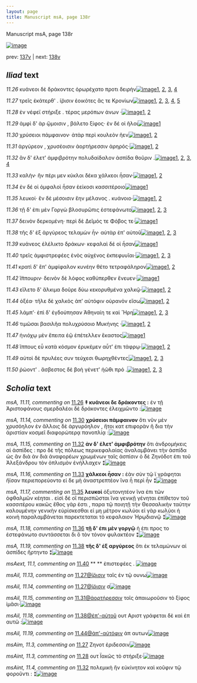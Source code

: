 ```yaml
---
layout: page
title: Manuscript msA, page 138r
---
```


Manuscript msA, page 138r

[![image](http://www.homermultitext.org/iipsrv?OBJ=IIP,1.0&FIF=/project/homer/pyramidal/deepzoom/hmt/vaimg/2017a/VA138RN_0310.tif&WID=100&CVT=JPEG)](http://www.homermultitext.org/ict2/?urn=urn:cite2:hmt:vaimg.2017a:VA138RN_0310)

prev:  [137v](../137v) | next:  [138v](../138v)

## *Iliad* text

*11.26* <a id="11.26"/> κυάνεοι δὲ δράκοντες ὀρωρέχατο προτι δειρὴν[![image](http://www.homermultitext.org/iipsrv?OBJ=IIP,1.0&FIF=/project/homer/pyramidal/deepzoom/hmt/vaimg/2017a/VA138RN_0310.tif&RGN=0.169,0.2177,0.416,0.024&WID=1000&CVT=JPEG)](http://www.homermultitext.org/ict2/?urn=urn:cite2:hmt:vaimg.2017a:VA138RN_0310@0.169,0.2177,0.416,0.024)[1](#msAil_11.12), [2](#msA_11.11), [3](#msA_11.12), [4](#msA_11.164)

*11.27* <a id="11.27"/> τρεῖς ἑκάτερθ' . ί̈ρισιν ἐοικότες ἅς τε Κρονίων[![image](http://www.homermultitext.org/iipsrv?OBJ=IIP,1.0&FIF=/project/homer/pyramidal/deepzoom/hmt/vaimg/2017a/VA138RN_0310.tif&RGN=0.168,0.2387,0.403,0.0225&WID=1000&CVT=JPEG)](http://www.homermultitext.org/ict2/?urn=urn:cite2:hmt:vaimg.2017a:VA138RN_0310@0.168,0.2387,0.403,0.0225)[1](#msAim_11.3), [2](#msAil_11.14), [3](#msAil_11.13), [4](#msA_11.13), [5](#msA_11.164)

*11.28* <a id="11.28"/> ἐν νέφεϊ στήριξε . τέρας μερόπων ἀνων ·[![image](http://www.homermultitext.org/iipsrv?OBJ=IIP,1.0&FIF=/project/homer/pyramidal/deepzoom/hmt/vaimg/2017a/VA138RN_0310.tif&RGN=0.173,0.2583,0.355,0.024&WID=1000&CVT=JPEG)](http://www.homermultitext.org/ict2/?urn=urn:cite2:hmt:vaimg.2017a:VA138RN_0310@0.173,0.2583,0.355,0.024)[1](#msAint_11.3), [2](#msA_11.164)

*11.29* <a id="11.29"/> ἀμφὶ δ' ὰρ ᾤμοισιν , βάλετο ξίφος· ἐν δέ οἱ ῆλοι[![image](http://www.homermultitext.org/iipsrv?OBJ=IIP,1.0&FIF=/project/homer/pyramidal/deepzoom/hmt/vaimg/2017a/VA138RN_0310.tif&RGN=0.17,0.2763,0.39,0.0248&WID=1000&CVT=JPEG)](http://www.homermultitext.org/ict2/?urn=urn:cite2:hmt:vaimg.2017a:VA138RN_0310@0.17,0.2763,0.39,0.0248)[1](#msA_11.164)

*11.30* <a id="11.30"/> χρύσειοι πάμφαινον· ἀτὰρ περὶ κουλεὸν ῆεν[![image](http://www.homermultitext.org/iipsrv?OBJ=IIP,1.0&FIF=/project/homer/pyramidal/deepzoom/hmt/vaimg/2017a/VA138RN_0310.tif&RGN=0.168,0.2973,0.394,0.0225&WID=1000&CVT=JPEG)](http://www.homermultitext.org/ict2/?urn=urn:cite2:hmt:vaimg.2017a:VA138RN_0310@0.168,0.2973,0.394,0.0225)[1](#msA_11.14), [2](#msA_11.164)

*11.31* <a id="11.31"/> ἀργύρεον , χρυσέοισιν ἀορτήρεσσιν ἀρηρός·[![image](http://www.homermultitext.org/iipsrv?OBJ=IIP,1.0&FIF=/project/homer/pyramidal/deepzoom/hmt/vaimg/2017a/VA138RN_0310.tif&RGN=0.17,0.3176,0.38,0.0188&WID=1000&CVT=JPEG)](http://www.homermultitext.org/ict2/?urn=urn:cite2:hmt:vaimg.2017a:VA138RN_0310@0.17,0.3176,0.38,0.0188)[1](#msAil_11.15), [2](#msA_11.164)

*11.32* <a id="11.32"/> ἂν δ' έλετ' ἀμφιβρότην πολυδαίδαλον ἀσπίδα θοῦριν .[![image](http://www.homermultitext.org/iipsrv?OBJ=IIP,1.0&FIF=/project/homer/pyramidal/deepzoom/hmt/vaimg/2017a/VA138RN_0310.tif&RGN=0.17,0.3311,0.429,0.0263&WID=1000&CVT=JPEG)](http://www.homermultitext.org/ict2/?urn=urn:cite2:hmt:vaimg.2017a:VA138RN_0310@0.17,0.3311,0.429,0.0263)[1](#msAint_11.4), [2](#msAil_11.16), [3](#msA_11.15), [4](#msA_11.164)

*11.33* <a id="11.33"/> καλὴν· ἣν πέρι μεν κύκλοι δέκα χάλκεοι ἦσαν·[![image](http://www.homermultitext.org/iipsrv?OBJ=IIP,1.0&FIF=/project/homer/pyramidal/deepzoom/hmt/vaimg/2017a/VA138RN_0310.tif&RGN=0.172,0.3536,0.408,0.0248&WID=1000&CVT=JPEG)](http://www.homermultitext.org/ict2/?urn=urn:cite2:hmt:vaimg.2017a:VA138RN_0310@0.172,0.3536,0.408,0.0248)[1](#msA_11.16), [2](#msA_11.164)

*11.34* <a id="11.34"/> ἐν δέ οἱ ὀμφαλοὶ ἦσαν ἐείκοσι κασσιτέροιο[![image](http://www.homermultitext.org/iipsrv?OBJ=IIP,1.0&FIF=/project/homer/pyramidal/deepzoom/hmt/vaimg/2017a/VA138RN_0310.tif&RGN=0.168,0.3694,0.386,0.0278&WID=1000&CVT=JPEG)](http://www.homermultitext.org/ict2/?urn=urn:cite2:hmt:vaimg.2017a:VA138RN_0310@0.168,0.3694,0.386,0.0278)[1](#msA_11.164)

*11.35* <a id="11.35"/> λευκοί· ἒν δὲ μέσοισιν ἔην μέλανος . κυάνοιο·[![image](http://www.homermultitext.org/iipsrv?OBJ=IIP,1.0&FIF=/project/homer/pyramidal/deepzoom/hmt/vaimg/2017a/VA138RN_0310.tif&RGN=0.151,0.3919,0.43,0.0263&WID=1000&CVT=JPEG)](http://www.homermultitext.org/ict2/?urn=urn:cite2:hmt:vaimg.2017a:VA138RN_0310@0.151,0.3919,0.43,0.0263)[1](#msA_11.17), [2](#msA_11.164)

*11.36* <a id="11.36"/> τῇ δ' ἐπι μὲν Γοργὼ βλοσυρῶπις ἐστεφάνωτο[![image](http://www.homermultitext.org/iipsrv?OBJ=IIP,1.0&FIF=/project/homer/pyramidal/deepzoom/hmt/vaimg/2017a/VA138RN_0310.tif&RGN=0.155,0.4122,0.42,0.0255&WID=1000&CVT=JPEG)](http://www.homermultitext.org/ict2/?urn=urn:cite2:hmt:vaimg.2017a:VA138RN_0310@0.155,0.4122,0.42,0.0255)[1](#msAil_11.17), [2](#msA_11.18), [3](#msA_11.164)

*11.37* <a id="11.37"/> δεινὸν δερκομένη· περὶ δὲ Δεῖμός τε Φόβος τε·[![image](http://www.homermultitext.org/iipsrv?OBJ=IIP,1.0&FIF=/project/homer/pyramidal/deepzoom/hmt/vaimg/2017a/VA138RN_0310.tif&RGN=0.156,0.4287,0.415,0.0293&WID=1000&CVT=JPEG)](http://www.homermultitext.org/ict2/?urn=urn:cite2:hmt:vaimg.2017a:VA138RN_0310@0.156,0.4287,0.415,0.0293)[1](#msA_11.164)

*11.38* <a id="11.38"/> τῆς δ' ἐξ ἀργύρεος τελαμὼν ἦν· αὐτὰρ ἐπ' αὐτοῦ[![image](http://www.homermultitext.org/iipsrv?OBJ=IIP,1.0&FIF=/project/homer/pyramidal/deepzoom/hmt/vaimg/2017a/VA138RN_0310.tif&RGN=0.16,0.4497,0.426,0.024&WID=1000&CVT=JPEG)](http://www.homermultitext.org/ict2/?urn=urn:cite2:hmt:vaimg.2017a:VA138RN_0310@0.16,0.4497,0.426,0.024)[1](#msAint_11.5), [2](#msA_11.19), [3](#msA_11.164)

*11.39* <a id="11.39"/> κυάνεος ἐλέλικτο δράκων· κεφαλαὶ δέ οἱ ἦσαν[![image](http://www.homermultitext.org/iipsrv?OBJ=IIP,1.0&FIF=/project/homer/pyramidal/deepzoom/hmt/vaimg/2017a/VA138RN_0310.tif&RGN=0.166,0.4692,0.431,0.0255&WID=1000&CVT=JPEG)](http://www.homermultitext.org/ict2/?urn=urn:cite2:hmt:vaimg.2017a:VA138RN_0310@0.166,0.4692,0.431,0.0255)[1](#msA_11.164)

*11.40* <a id="11.40"/> τρεῖς ἀμφιστρεφέες ἑνὸς αὐχένος ἐκπεφυυῖαι·[![image](http://www.homermultitext.org/iipsrv?OBJ=IIP,1.0&FIF=/project/homer/pyramidal/deepzoom/hmt/vaimg/2017a/VA138RN_0310.tif&RGN=0.155,0.4872,0.446,0.0255&WID=1000&CVT=JPEG)](http://www.homermultitext.org/ict2/?urn=urn:cite2:hmt:vaimg.2017a:VA138RN_0310@0.155,0.4872,0.446,0.0255)[1](#msAext_11.1), [2](#msA_11.164), [3](#msA_11.20)

*11.41* <a id="11.41"/> κρατὶ δ' ἒπ' ἀμφίφαλον κυνέην θέτο τετραφάληρον[![image](http://www.homermultitext.org/iipsrv?OBJ=IIP,1.0&FIF=/project/homer/pyramidal/deepzoom/hmt/vaimg/2017a/VA138RN_0310.tif&RGN=0.164,0.5053,0.448,0.0263&WID=1000&CVT=JPEG)](http://www.homermultitext.org/ict2/?urn=urn:cite2:hmt:vaimg.2017a:VA138RN_0310@0.164,0.5053,0.448,0.0263)[1](#msA_11.21), [2](#msA_11.164)

*11.42* <a id="11.42"/> ἵ̈ππουριν· δεινὸν δὲ λόφος καθύπερθεν ἔνευεν·[![image](http://www.homermultitext.org/iipsrv?OBJ=IIP,1.0&FIF=/project/homer/pyramidal/deepzoom/hmt/vaimg/2017a/VA138RN_0310.tif&RGN=0.161,0.5248,0.423,0.0255&WID=1000&CVT=JPEG)](http://www.homermultitext.org/ict2/?urn=urn:cite2:hmt:vaimg.2017a:VA138RN_0310@0.161,0.5248,0.423,0.0255)[1](#msA_11.164)

*11.43* <a id="11.43"/> εἵλετο δ' ἄλκιμα δοῦρε δύω κεκορυθμένα χαλκῷ·[![image](http://www.homermultitext.org/iipsrv?OBJ=IIP,1.0&FIF=/project/homer/pyramidal/deepzoom/hmt/vaimg/2017a/VA138RN_0310.tif&RGN=0.168,0.542,0.453,0.0255&WID=1000&CVT=JPEG)](http://www.homermultitext.org/ict2/?urn=urn:cite2:hmt:vaimg.2017a:VA138RN_0310@0.168,0.542,0.453,0.0255)[1](#msA_11.22), [2](#msA_11.164)

*11.44* <a id="11.44"/> ὀξέα· τῆλε δὲ χαλκὸς ἀπ' αὐτόφιν οὐρανὸν εἴσω[![image](http://www.homermultitext.org/iipsrv?OBJ=IIP,1.0&FIF=/project/homer/pyramidal/deepzoom/hmt/vaimg/2017a/VA138RN_0310.tif&RGN=0.163,0.5638,0.453,0.0233&WID=1000&CVT=JPEG)](http://www.homermultitext.org/ict2/?urn=urn:cite2:hmt:vaimg.2017a:VA138RN_0310@0.163,0.5638,0.453,0.0233)[1](#msA_11.23), [2](#msA_11.164)

*11.45* <a id="11.45"/> λάμπ'· ἐπὶ δ' ἐγδούπησαν Ἀθηναίη τε καὶ Ἥρη[![image](http://www.homermultitext.org/iipsrv?OBJ=IIP,1.0&FIF=/project/homer/pyramidal/deepzoom/hmt/vaimg/2017a/VA138RN_0310.tif&RGN=0.156,0.5788,0.433,0.0248&WID=1000&CVT=JPEG)](http://www.homermultitext.org/ict2/?urn=urn:cite2:hmt:vaimg.2017a:VA138RN_0310@0.156,0.5788,0.433,0.0248)[1](#msAil_11.20), [2](#msA_11.24), [3](#msA_11.164)

*11.46* <a id="11.46"/> τιμῶσαι βασιλῆα πολυχρύσοιο Μυκήνης ·[![image](http://www.homermultitext.org/iipsrv?OBJ=IIP,1.0&FIF=/project/homer/pyramidal/deepzoom/hmt/vaimg/2017a/VA138RN_0310.tif&RGN=0.164,0.5991,0.406,0.024&WID=1000&CVT=JPEG)](http://www.homermultitext.org/ict2/?urn=urn:cite2:hmt:vaimg.2017a:VA138RN_0310@0.164,0.5991,0.406,0.024)[1](#msA_11.25), [2](#msA_11.164)

*11.47* <a id="11.47"/> ἡνιόχῳ μὲν ἔπειτα ἑῷ ἐπέτελλεν ἕκαστος[![image](http://www.homermultitext.org/iipsrv?OBJ=IIP,1.0&FIF=/project/homer/pyramidal/deepzoom/hmt/vaimg/2017a/VA138RN_0310.tif&RGN=0.161,0.6164,0.409,0.0248&WID=1000&CVT=JPEG)](http://www.homermultitext.org/ict2/?urn=urn:cite2:hmt:vaimg.2017a:VA138RN_0310@0.161,0.6164,0.409,0.0248)[1](#msA_11.164)

*11.48* <a id="11.48"/> ἵππους εὖ κατὰ κόσμον ἐρυκέμεν αὖτ' ἐπι τάφρῳ·[![image](http://www.homermultitext.org/iipsrv?OBJ=IIP,1.0&FIF=/project/homer/pyramidal/deepzoom/hmt/vaimg/2017a/VA138RN_0310.tif&RGN=0.161,0.6359,0.456,0.0263&WID=1000&CVT=JPEG)](http://www.homermultitext.org/ict2/?urn=urn:cite2:hmt:vaimg.2017a:VA138RN_0310@0.161,0.6359,0.456,0.0263)[1](#msAext_11.2), [2](#msA_11.164)

*11.49* <a id="11.49"/> αὐτοὶ δὲ πρυλέες συν τεύχεσι θωρηχθέντες[![image](http://www.homermultitext.org/iipsrv?OBJ=IIP,1.0&FIF=/project/homer/pyramidal/deepzoom/hmt/vaimg/2017a/VA138RN_0310.tif&RGN=0.164,0.6562,0.4,0.0225&WID=1000&CVT=JPEG)](http://www.homermultitext.org/ict2/?urn=urn:cite2:hmt:vaimg.2017a:VA138RN_0310@0.164,0.6562,0.4,0.0225)[1](#msAil_11.21), [2](#msA_11.26), [3](#msA_11.164)

*11.50* <a id="11.50"/> ῥώοντ' . ἄσβεστος δὲ βοὴ γένετ' ἠῶθι πρό .[![image](http://www.homermultitext.org/iipsrv?OBJ=IIP,1.0&FIF=/project/homer/pyramidal/deepzoom/hmt/vaimg/2017a/VA138RN_0310.tif&RGN=0.164,0.6727,0.394,0.0285&WID=1000&CVT=JPEG)](http://www.homermultitext.org/ict2/?urn=urn:cite2:hmt:vaimg.2017a:VA138RN_0310@0.164,0.6727,0.394,0.0285)[1](#msAil_11.22), [2](#msAil_11.23), [3](#msA_11.164)

## *Scholia* text

*msA, 11.11, commenting on* [11.26](#11.26)  <a id="msA_11.11"/> **‡ κυάνεοι δε δράκοντες :** ἐν τῇ Ἀριστοφάνους σμερδαλέοι δὲ δράκοντες ἐλειχμῶντο :[![image](http://www.homermultitext.org/iipsrv?OBJ=IIP,1.0&FIF=/project/homer/pyramidal/deepzoom/hmt/vaimg/2017a/VA138RN_0310.tif&RGN=0.161,0.1104,0.532,0.0195&WID=1000&CVT=JPEG)](http://www.homermultitext.org/ict2/?urn=urn:cite2:hmt:vaimg.2017a:VA138RN_0310@0.161,0.1104,0.532,0.0195)

*msA, 11.14, commenting on* [11.30](#11.30)  <a id="msA_11.14"/> **χρύσειοι πάμφαινον** ὅτι νῦν μὲν χρυσόηλον ἐν ἄλλοις δὲ ἀργυρόηλον , ἤτοι κατ επιφορὰν ἢ δια τὴν ἀριστίαν κοσμεῖ διαφορώτερᾳ πανοπλίᾳ :[![image](http://www.homermultitext.org/iipsrv?OBJ=IIP,1.0&FIF=/project/homer/pyramidal/deepzoom/hmt/vaimg/2017a/VA138RN_0310.tif&RGN=0.164,0.1614,0.657,0.0218&WID=1000&CVT=JPEG)](http://www.homermultitext.org/ict2/?urn=urn:cite2:hmt:vaimg.2017a:VA138RN_0310@0.164,0.1614,0.657,0.0218)

*msA, 11.15, commenting on* [11.32](#11.32)  <a id="msA_11.15"/> **ἀν δ' έλετ' ἀμφιβρότην** ὅτι ἀνδρομήκεις αἱ ἀσπίδες : προ δὲ τῆς πόλεως περικεφαλαίας ἀναλαμβάνει τὴν ἀσπίδα ὡς ἂν διὰ ἀν διὰ ἀναφορέων χρωμένων ταῖς ἀσπίσιν ὁ δὲ Ζηνόδοτ ἐπι τοῦ Ἀλεξάνδρου τὸν ὁπλισμὸν ἐνήλλαχεν ⁑[![image](http://www.homermultitext.org/iipsrv?OBJ=IIP,1.0&FIF=/project/homer/pyramidal/deepzoom/hmt/vaimg/2017a/VA138RN_0310.tif&RGN=0.172,0.1712,0.644,0.0353&WID=1000&CVT=JPEG)](http://www.homermultitext.org/ict2/?urn=urn:cite2:hmt:vaimg.2017a:VA138RN_0310@0.172,0.1712,0.644,0.0353)

*msA, 11.16, commenting on* [11.33](#11.33)  <a id="msA_11.16"/> **χάλκεοι ἦσαν :** ἐὰν σὺν τῷ ϊ γράφηται ἤϊσαν περιεπορεύοντο εἰ δε μὴ ἀναστρεπτέον ἵνα ἦ περὶ ἦν ⁑[![image](http://www.homermultitext.org/iipsrv?OBJ=IIP,1.0&FIF=/project/homer/pyramidal/deepzoom/hmt/vaimg/2017a/VA138RN_0310.tif&RGN=0.266,0.1952,0.552,0.0188&WID=1000&CVT=JPEG)](http://www.homermultitext.org/ict2/?urn=urn:cite2:hmt:vaimg.2017a:VA138RN_0310@0.266,0.1952,0.552,0.0188)

*msA, 11.17, commenting on* [11.35](#11.35)  <a id="msA_11.17"/> **λευκοί** ὀξυτονητέον ἵνα ἐπι τῶν ὀφθαλμῶν κέηται . εἰσὶ δὲ οἲ περισπῶσται ἵνα γενικῇ γένηται ἐπίθετον τοῦ κασσιτέρου κακῶς ἔθος γάρ ἐστι , παρα τῷ ποιητῇ τὴν Θεσσαλικὴν ταύτην καλουμένην γενικὴν εὑρίσκεσθαι εἰ μη μέτρον κωλύοι εἰ γὰρ κωλύοι ἡ κοινὴ παραλαμβάνεται παρεκτεταται τὸ κεφαλαιον Ἡρῳδιανῷ ⁑[![image](http://www.homermultitext.org/iipsrv?OBJ=IIP,1.0&FIF=/project/homer/pyramidal/deepzoom/hmt/vaimg/2017a/VA138RN_0310.tif&RGN=0.585,0.2087,0.23,0.0931&WID=1000&CVT=JPEG)](http://www.homermultitext.org/ict2/?urn=urn:cite2:hmt:vaimg.2017a:VA138RN_0310@0.585,0.2087,0.23,0.0931)

*msA, 11.18, commenting on* [11.36](#11.36)  <a id="msA_11.18"/> **τῇ δ' ἐπι μὲν γοργῷ** ἡ ἐπι προς το ἐστεφάνωτο συντάσσεται δι ὃ τὸν τόνον φυλακτέον ⁑[![image](http://www.homermultitext.org/iipsrv?OBJ=IIP,1.0&FIF=/project/homer/pyramidal/deepzoom/hmt/vaimg/2017a/VA138RN_0310.tif&RGN=0.583,0.3003,0.231,0.0338&WID=1000&CVT=JPEG)](http://www.homermultitext.org/ict2/?urn=urn:cite2:hmt:vaimg.2017a:VA138RN_0310@0.583,0.3003,0.231,0.0338)

*msA, 11.19, commenting on* [11.38](#11.38)  <a id="msA_11.19"/> **τῆς δ' ἐξ αργύρεος** ὅτι ἐκ τελαμώνων αἱ ἀσπίδες ἤρτηντο ⁑[![image](http://www.homermultitext.org/iipsrv?OBJ=IIP,1.0&FIF=/project/homer/pyramidal/deepzoom/hmt/vaimg/2017a/VA138RN_0310.tif&RGN=0.602,0.3258,0.205,0.0233&WID=1000&CVT=JPEG)](http://www.homermultitext.org/ict2/?urn=urn:cite2:hmt:vaimg.2017a:VA138RN_0310@0.602,0.3258,0.205,0.0233)

*msAext, 11.1, commenting on* [11.40](#11.40)  <a id="msAext_11.1"/> **					 				** 					 ἐπιστεφέες . 				[![image](http://www.homermultitext.org/iipsrv?OBJ=IIP,1.0&FIF=/project/homer/pyramidal/deepzoom/hmt/vaimg/2017a/VA138RN_0310.tif&RGN=0.8156,0.4895,0.0621,0.0195&WID=1000&CVT=JPEG)](http://www.homermultitext.org/ict2/?urn=urn:cite2:hmt:vaimg.2017a:VA138RN_0310@0.8156,0.4895,0.0621,0.0195)

*msAil, 11.13, commenting on* [11.27@ί̈ρισιν](#11.27@ί̈ρισιν)  <a id="msAil_11.13"/> ταῖς ἐν τῷ ουνω[![image](http://www.homermultitext.org/iipsrv?OBJ=IIP,1.0&FIF=/project/homer/pyramidal/deepzoom/hmt/vaimg/2017a/VA138RN_0310.tif&RGN=0.348,0.2341,0.071,0.0143&WID=1000&CVT=JPEG)](http://www.homermultitext.org/ict2/?urn=urn:cite2:hmt:vaimg.2017a:VA138RN_0310@0.348,0.2341,0.071,0.0143)

*msAil, 11.14, commenting on* [11.27@ί̈ρισιν](#11.27@ί̈ρισιν)  <a id="msAil_11.14"/> σ[![image](http://www.homermultitext.org/iipsrv?OBJ=IIP,1.0&FIF=/project/homer/pyramidal/deepzoom/hmt/vaimg/2017a/VA138RN_0310.tif&RGN=0.357,0.2446,0.01,0.0045&WID=1000&CVT=JPEG)](http://www.homermultitext.org/ict2/?urn=urn:cite2:hmt:vaimg.2017a:VA138RN_0310@0.357,0.2446,0.01,0.0045)

*msAil, 11.15, commenting on* [11.31@ἀορτήρεσσιν](#11.31@ἀορτήρεσσιν)  <a id="msAil_11.15"/> τοῖς ἀπαιωροῦσιν τὸ ξίφος ἱμᾶσι·[![image](http://www.homermultitext.org/iipsrv?OBJ=IIP,1.0&FIF=/project/homer/pyramidal/deepzoom/hmt/vaimg/2017a/VA138RN_0310.tif&RGN=0.391,0.3136,0.124,0.0113&WID=1000&CVT=JPEG)](http://www.homermultitext.org/ict2/?urn=urn:cite2:hmt:vaimg.2017a:VA138RN_0310@0.391,0.3136,0.124,0.0113)

*msAil, 11.18, commenting on* [11.38@ἐπ'-αὐτοῦ](#11.38@ἐπ'-αὐτοῦ)  <a id="msAil_11.18"/> ουτ Αριστ γράφεται δὲ καὶ ἐπ αυτῶ :[![image](http://www.homermultitext.org/iipsrv?OBJ=IIP,1.0&FIF=/project/homer/pyramidal/deepzoom/hmt/vaimg/2017a/VA138RN_0310.tif&RGN=0.462,0.4486,0.115,0.0113&WID=1000&CVT=JPEG)](http://www.homermultitext.org/ict2/?urn=urn:cite2:hmt:vaimg.2017a:VA138RN_0310@0.462,0.4486,0.115,0.0113)

*msAil, 11.19, commenting on* [11.44@ἀπ'-αὐτόφιν](#11.44@ἀπ'-αὐτόφιν)  <a id="msAil_11.19"/> ἀπ αυτων[![image](http://www.homermultitext.org/iipsrv?OBJ=IIP,1.0&FIF=/project/homer/pyramidal/deepzoom/hmt/vaimg/2017a/VA138RN_0310.tif&RGN=0.436,0.5641,0.055,0.009&WID=1000&CVT=JPEG)](http://www.homermultitext.org/ict2/?urn=urn:cite2:hmt:vaimg.2017a:VA138RN_0310@0.436,0.5641,0.055,0.009)

*msAim, 11.3, commenting on* [11.27](#11.27)  <a id="msAim_11.3"/> Ζηνοτ ἐριδεσσιν[![image](http://www.homermultitext.org/iipsrv?OBJ=IIP,1.0&FIF=/project/homer/pyramidal/deepzoom/hmt/vaimg/2017a/VA138RN_0310.tif&RGN=0.5661,0.2406,0.0301,0.0195&WID=1000&CVT=JPEG)](http://www.homermultitext.org/ict2/?urn=urn:cite2:hmt:vaimg.2017a:VA138RN_0310@0.5661,0.2406,0.0301,0.0195)

*msAint, 11.3, commenting on* [11.28](#11.28)  <a id="msAint_11.3"/> ουτ Ϊακῶς τὸ στήριξε·[![image](http://www.homermultitext.org/iipsrv?OBJ=IIP,1.0&FIF=/project/homer/pyramidal/deepzoom/hmt/vaimg/2017a/VA138RN_0310.tif&RGN=0.1052,0.2602,0.0711,0.0218&WID=1000&CVT=JPEG)](http://www.homermultitext.org/ict2/?urn=urn:cite2:hmt:vaimg.2017a:VA138RN_0310@0.1052,0.2602,0.0711,0.0218)

*msAint, 11.4, commenting on* [11.32](#11.32)  <a id="msAint_11.4"/> πολεμικὴ ἣν εὐκίνητον καὶ κοῦφιν τῷ φοροῦντι : ⁑[![image](http://www.homermultitext.org/iipsrv?OBJ=IIP,1.0&FIF=/project/homer/pyramidal/deepzoom/hmt/vaimg/2017a/VA138RN_0310.tif&RGN=0.0902,0.3286,0.0691,0.0556&WID=1000&CVT=JPEG)](http://www.homermultitext.org/ict2/?urn=urn:cite2:hmt:vaimg.2017a:VA138RN_0310@0.0902,0.3286,0.0691,0.0556)